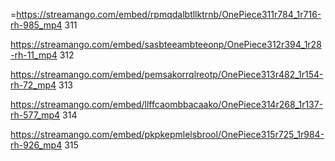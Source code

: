 =https://streamango.com/embed/rpmqdalbtllktrnb/OnePiece311r784_1r716-rh-985_mp4 311

https://streamango.com/embed/sasbteeambteeonp/OnePiece312r394_1r28-rh-11_mp4 312

https://streamango.com/embed/pemsakorrqlreotp/OnePiece313r482_1r154-rh-72_mp4 313

https://streamango.com/embed/llffcaombbacaako/OnePiece314r268_1r137-rh-577_mp4 314

https://streamango.com/embed/pkpkepmlelsbrool/OnePiece315r725_1r984-rh-926_mp4 315

